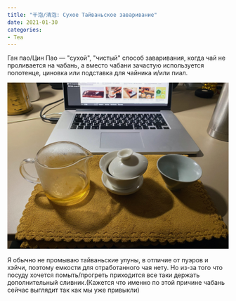 ```yaml
---
title: "干泡/清泡: Сухое Тайваньское заваривание"
date: 2021-01-30
categories:
- Tea
---
```


Ган пао/Цин Пао — "сухой", "чистый" способ заваривания, когда чай не проливается на чабань, а вместо чабани зачастую используется полотенце, циновка или подставка для чайника и/или пиал.

![](./gan-pao.jpg)

Я обычно не промываю тайваньские улуны, в отличие от пуэров и хэйчи, поэтому емкости для отработанного чая нету. Но из-за того что посуду хочется помыть/прогреть приходится все таки держать дополнительный сливник.(Кажется что именно по этой причине чабань сейчас выглядит так как мы уже привыкли)
